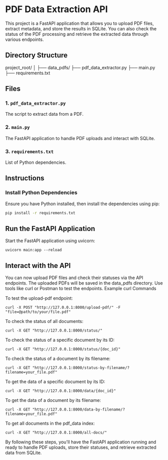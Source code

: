 # PDF Data Extraction API

This project is a FastAPI application that allows you to upload PDF files, extract metadata, and store the results in SQLite. You can also check the status of the PDF processing and retrieve the extracted data through various endpoints.

## Directory Structure


project_root/
│
├── data_pdfs/
├── pdf_data_extractor.py
├── main.py
├── requirements.txt


## Files

### 1. `pdf_data_extractor.py`

The script to extract data from a PDF.

### 2. `main.py`

The FastAPI application to handle PDF uploads and interact with SQLite.

### 3. `requirements.txt`

List of Python dependencies.

## Instructions

### Install Python Dependencies

Ensure you have Python installed, then install the dependencies using pip:

```sh
pip install -r requirements.txt
```

## Run the FastAPI Application

Start the FastAPI application using uvicorn:

```
uvicorn main:app --reload
```

## Interact with the API

You can now upload PDF files and check their statuses via the API endpoints. The uploaded PDFs will be saved in the data_pdfs directory. Use tools like curl or Postman to test the endpoints.
Example curl Commands

To test the upload-pdf endpoint:

```
curl -X POST "http://127.0.0.1:8000/upload-pdf/" -F "file=@path/to/your/file.pdf"

```

To check the status of all documents:

```
curl -X GET "http://127.0.0.1:8000/status/"

```

To check the status of a specific document by its ID:

```
curl -X GET "http://127.0.0.1:8000/status/{doc_id}"

```

To check the status of a document by its filename:

```
curl -X GET "http://127.0.0.1:8000/status-by-filename/?filename=your_file.pdf"

```

To get the data of a specific document by its ID:

```
curl -X GET "http://127.0.0.1:8000/data/{doc_id}"

```

To get the data of a document by its filename:

```
curl -X GET "http://127.0.0.1:8000/data-by-filename/?filename=your_file.pdf"

```

To get all documents in the pdf_data index:

```
curl -X GET "http://127.0.0.1:8000/all-docs/"

```

By following these steps, you'll have the FastAPI application running and ready to handle PDF uploads, store their statuses, and retrieve extracted data from SQLite.











